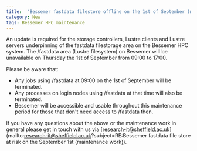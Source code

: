 ```yaml
---
title:  "Bessemer fastdata filestore offline on the 1st of September (maintenance work)"
category: New
tags: Bessemer HPC maintenance
---
```


An update is required for the storage controllers, Lustre clients and Lustre servers underpinning of the fastdata filestorage area on the Bessemer HPC system. The /fastdata area (Lustre filesystem) on Bessemer will be unavailable on Thursday the 1st of September from 09:00 to 17:00.

Please be aware that:
 - Any jobs using /fastdata at 09:00 on the 1st of September will be terminated.
 - Any processes on login nodes using /fastdata at that time will also be terminated.
 - Bessemer will be accessible and usable throughout this maintenance period for those that don't need access to /fastdata then.

If you have any questions about the above or the maintenance work in general please get in touch with us via [research-it@sheffield.ac.uk](mailto:research-it@sheffield.ac.uk?subject=RE:Bessemer fastdata file store at risk on the September 1st (maintenance work)).
